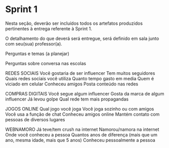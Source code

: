 # Sprint 1

Nesta seção, deverão ser incluídos todos os artefatos produzidos pertinentes à entrega referente à Sprint 1.

O detalhamento do que deverá será entregue, será definido em sala junto com seu(sua) professor(a).

Perguntas e temas (a planejar)

Perguntas sobre conversa nas escolas

REDES SOCIAIS
Você gostaria de ser influencer
Tem muitos seguidores
Quais redes sociais você utiliza
Quanto tempo gasto em media
Quem é viciado em celular
Conheceu amigos
Posta conteúdo nas redes


COMPRAS DIGITAIS
Você segue algum influencer
Gosta da marca de algum influencer
Já levou golpe
Qual rede tem mais propagandas

JOGOS ONLINE
Qual jogo você joga
Você joga sozinho ou com amigos
Você usa a função de chat
Conheceu amigos online
Mantém contato com pessoas de diversos lugares


WEBNAMORO
Já teve/tem crush na internet
Namorou/namora na internet
Onde você conheceu a pessoa
Quantos anos de diferença (mais que um ano, mesma idade, mais que 5 anos)
Conheceu pessoalmente a pessoa

